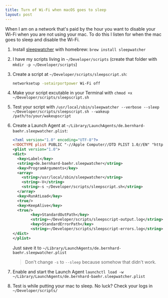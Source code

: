 ```yaml
---
title: Turn of Wi-Fi when macOS goes to sleep
layout: post
---
```


When I am on a network that's paid by the hour you want to disable your Wi-Fi when you are not using your mac. To do this I listen for when the mac goes to sleep and disable the Wi-Fi. 

1. Install [sleepwatcher](https://www.bernhard-baehr.de/) with homebrew: `brew install sleepwatcher`
2. I have my scripts living in `~/Developer/scripts` (create that folder with `mkdir -p ~/Developer/scripts`)
3. Create a script at `~/Developer/scripts/sleepscript.sh`:

    ```sh
    networksetup -setairportpower Wi-Fi off
    ```

4. Make your script excutable in your Terminal with `chmod +x ~/Developer/scripts/sleepscript.sh`
5. Test your script with `/usr/local/sbin/sleepwatcher --verbose --sleep ~/Developer/scripts/sleepscript.sh --wakeup /path/to/your/wakeupscript`
6. Create a Launch Agent at `~/Library/LaunchAgents/de.bernhard-baehr.sleepwatcher.plist`:

    ```xml
    <?xml version="1.0" encoding="UTF-8"?>
    <!DOCTYPE plist PUBLIC "-//Apple Computer//DTD PLIST 1.0//EN" "http://www.apple.com/DTDs/PropertyList-1.0.dtd">
    <plist version="1.0">
    <dict>
      <key>Label</key>
      <string>de.bernhard-baehr.sleepwatcher</string>
      <key>ProgramArguments</key>
      <array>
        <string>/usr/local/sbin/sleepwatcher</string>
        <string>-V</string>
        <string>-s ~/Developer/scripts/sleepscript.sh</string>
      </array>
      <key>RunAtLoad</key>
      <true/>
      <key>KeepAlive</key>
      <true/>
            <key>StandardOutPath</key>
            <string>~/Developer/scripts/sleepscript-output.log</string>
            <key>StandardErrorPath</key>
            <string>~/Developer/scripts/sleepscript-errors.log</string>
    </dict>
    </plist>
    ```
    Just save it to `~/Library/LaunchAgents/de.bernhard-baehr.sleepwatcher.plist`
    
    > Don't change `-s` to `--sleep` because somehow that didn't work.

1. Enable and start the Launch Agent `launchctl load -w ~/Library/LaunchAgents/de.bernhard-baehr.sleepwatcher.plist`
2. Test is while putting your mac to sleep. No luck? Check your logs in `~/Developer/scripts/`
